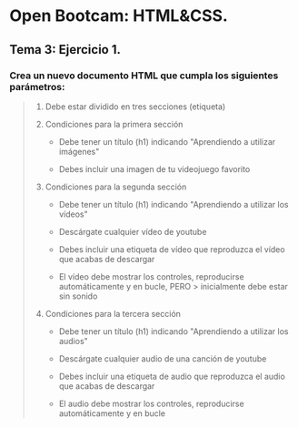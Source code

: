 # Open Bootcam: HTML&CSS. #

## Tema 3: Ejercicio 1. ##

### Crea un nuevo documento HTML que cumpla los siguientes parámetros: ###

> 1. Debe estar dividido en tres secciones (etiqueta)
> 
> 2. Condiciones para la primera sección
> 
>     - Debe tener un título (h1) indicando "Aprendiendo a utilizar imágenes"
> 
>     - Debes incluir una imagen de tu videojuego favorito
> 
> 3. Condiciones para la segunda sección
> 
>     - Debe tener un título (h1) indicando "Aprendiendo a utilizar los vídeos"
> 
>     - Descárgate cualquier vídeo de youtube
> 
>     - Debes incluir una etiqueta de vídeo que reproduzca el vídeo que acabas de descargar
> 
>     - El vídeo debe mostrar los controles, reproducirse automáticamente y en bucle, PERO > inicialmente debe estar sin sonido
> 
> 4. Condiciones para la tercera sección
> 
>     - Debe tener un título (h1) indicando "Aprendiendo a utilizar los audios"
> 
>     - Descárgate cualquier audio de una canción de youtube
> 
>     - Debes incluir una etiqueta de audio que reproduzca el audio que acabas de descargar
> 
>     - El audio debe mostrar los controles, reproducirse automáticamente y en bucle
